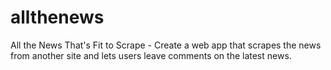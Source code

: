 # allthenews
All the News That's Fit to Scrape - Create a web app that scrapes the news from another site and lets users leave comments on the latest news.

